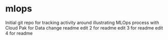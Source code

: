 # mlops
Initial git repo for tracking activity around illustrating MLOps process with Cloud Pak for Data
change readme
edit 2 for readme
edit 3 for readme
edit 4 for readme
